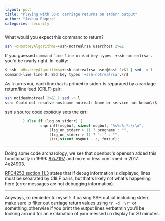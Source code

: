 ```yaml
---
layout: post
title: "Playing with SSH: carriage returns on stderr output"
author: "Joshua Rogers"
categories: security
---
```


What would you expect this command to return?

```bash
ssh -oHostkeyAlgorithms=+ssh-notrealrsa user@host 2>&1
```

If you guessed `command-line line 0: Bad key types '+ssh-notrealrsa'.` you'd be nearly right. In reality:

```bash
$ ssh -oHostkeyAlgorithms=+ssh-notrealrsa user@host 2>&1 | sed -n l
command-line line 0: Bad key types '+ssh-notrealrsa'.\r$
```

As it turns out, each line that is printed to stderr is separated by a carriage return/line feed (CRLF) pair:
```bash
ssh noidea@notreal 2>&1 | sed -n l
ssh: Could not resolve hostname notreal: Name or service not known\r$
```

ssh's source code explicitly sets the clrf:
```C
        } else if (log_on_stderr) {
                snprintf(msgbuf, sizeof msgbuf, "%s%s%.*s\r\n",
                    (log_on_stderr > 1) ? progname : "",
                    (log_on_stderr > 1) ? ": " : "",
                    (int)sizeof msgbuf - 3, fmtbuf);
```

---

Doing some code archaeology, we see that openbsd's openssh added this functionality in 1999: [8747197](https://github.com/openbsd/src/commit/8747197a4a479407167d01f46017ddb99cc3cae2) and more or less confirmed in 2017: [4e24903](https://github.com/openbsd/src/commit/4e2490386a473136b8c317720b195872d854737a).

[RFC4253 section 11.3](https://datatracker.ietf.org/doc/html/rfc4253#section-11.3) states that if debug information is displayed, lines must be separated by CRLF pairs, but that's likely not what's happening here (error messages are not debugging information).

---

Anyways, so reminder to myself: if parsing SSH output including stderr, make sure to filter out carriage return values using `tr -d '\r'` or something, otherwise if you print the output lines verbatmin you'll be looking around for an explanation of your messed up display for 30 minutes.
